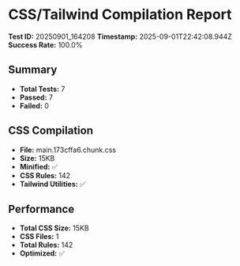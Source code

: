 # CSS/Tailwind Compilation Report

**Test ID:** 20250901_164208
**Timestamp:** 2025-09-01T22:42:08.944Z
**Success Rate:** 100.0%

## Summary

- **Total Tests:** 7
- **Passed:** 7
- **Failed:** 0

## CSS Compilation

- **File:** main.173cffa6.chunk.css
- **Size:** 15KB
- **Minified:** ✅
- **CSS Rules:** 142
- **Tailwind Utilities:** ✅

## Performance

- **Total CSS Size:** 15KB
- **CSS Files:** 1
- **Total Rules:** 142
- **Optimized:** ✅

